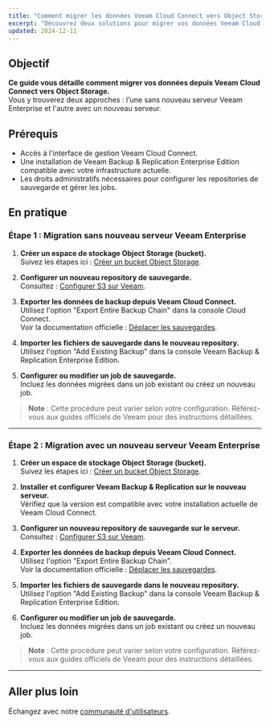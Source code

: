 ```yaml
---
title: "Comment migrer les données Veeam Cloud Connect vers Object Storage ?"
excerpt: "Découvrez deux solutions pour migrer vos données Veeam Cloud Connect vers Object Storage avec Veeam Backup & Replication Enterprise Edition."
updated: 2024-12-11
---
```


## Objectif

**Ce guide vous détaille comment migrer vos données depuis Veeam Cloud Connect vers Object Storage.**  
Vous y trouverez deux approches : l'une sans nouveau serveur Veeam Enterprise et l'autre avec un nouveau serveur.

## Prérequis

- Accès à l'interface de gestion Veeam Cloud Connect.
- Une installation de Veeam Backup & Replication Enterprise Edition compatible avec votre infrastructure actuelle.
- Les droits administratifs nécessaires pour configurer les repositories de sauvegarde et gérer les jobs.

## En pratique

### Étape 1 : Migration sans nouveau serveur Veeam Enterprise

1. **Créer un espace de stockage Object Storage (bucket).**  
   Suivez les étapes ici : [Créer un bucket Object Storage](https://help.ovhcloud.com/csm/fr-public-cloud-storage-s3-create-bucket?id=kb_article_view&sysparm_article=KB0047313).

2. **Configurer un nouveau repository de sauvegarde.**  
   Consultez : [Configurer S3 sur Veeam](https://help.ovhcloud.com/csm/fr-public-cloud-storage-s3-veeam?id=kb_article_view&sysparm_article=KB0047499).

3. **Exporter les données de backup depuis Veeam Cloud Connect.**  
   Utilisez l'option "Export Entire Backup Chain" dans la console Cloud Connect.  
   Voir la documentation officielle : [Déplacer les sauvegardes](https://helpcenter.veeam.com/docs/backup/vsphere/move_backup.html?ver=120#repo).

4. **Importer les fichiers de sauvegarde dans le nouveau repository.**  
   Utilisez l'option "Add Existing Backup" dans la console Veeam Backup & Replication Enterprise Edition.

5. **Configurer ou modifier un job de sauvegarde.**  
   Incluez les données migrées dans un job existant ou créez un nouveau job.

> **Note** : Cette procédure peut varier selon votre configuration. Référez-vous aux guides officiels de Veeam pour des instructions détaillées.

---

### Étape 2 : Migration avec un nouveau serveur Veeam Enterprise

1. **Créer un espace de stockage Object Storage (bucket).**  
   Suivez les étapes ici : [Créer un bucket Object Storage](https://help.ovhcloud.com/csm/fr-public-cloud-storage-s3-create-bucket?id=kb_article_view&sysparm_article=KB0047313).

2. **Installer et configurer Veeam Backup & Replication sur le nouveau serveur.**  
   Vérifiez que la version est compatible avec votre installation actuelle de Veeam Cloud Connect.

3. **Configurer un nouveau repository de sauvegarde sur le serveur.**  
   Consultez : [Configurer S3 sur Veeam](https://help.ovhcloud.com/csm/fr-public-cloud-storage-s3-veeam?id=kb_article_view&sysparm_article=KB0047499).

4. **Exporter les données de backup depuis Veeam Cloud Connect.**  
   Utilisez l'option "Export Entire Backup Chain".  
   Voir la documentation officielle : [Déplacer les sauvegardes](https://helpcenter.veeam.com/docs/backup/vsphere/move_backup.html?ver=120#repo).

5. **Importer les fichiers de sauvegarde dans le nouveau repository.**  
   Utilisez l'option "Add Existing Backup" dans la console Veeam Backup & Replication Enterprise Edition.

6. **Configurer ou modifier un job de sauvegarde.**  
   Incluez les données migrées dans un job existant ou créez un nouveau job.

> **Note** : Cette procédure peut varier selon votre configuration. Référez-vous aux guides officiels de Veeam pour des instructions détaillées.

---

## Aller plus loin

Échangez avec notre [communauté d'utilisateurs](/links/community).
